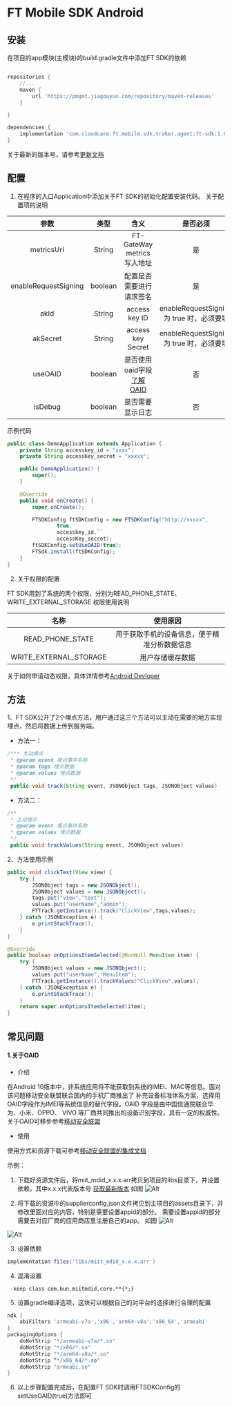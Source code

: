 # FT Mobile SDK Android

## 安装
在项目的app模块(主模块)的build.gradle文件中添加FT SDK的依赖

``` groovy

repositories {
    //...
    maven {
        url 'https://pmgmt.jiagouyun.com/repository/maven-releases'
    }

}

dependencies {
    implementation 'com.cloudcare.ft.mobile.sdk.traker.agent:ft-sdk:1.0.0'
}
```

关于最新的版本号，请参考[更新文档](https://gitlab.jiagouyun.com/cma/ft-sdk-android/blob/master/README.md)
    
## 配置

1. 在程序的入口Application中添加关于FT SDK的初始化配置安装代码。
关于配置项的说明

参数|类型|含义|是否必须
:--:|:--:|:--:|:--:
metricsUrl|String|FT-GateWay metrics 写入地址|是
enableRequestSigning|boolean|配置是否需要进行请求签名|是
akId|String|access key ID|enableRequestSigning 为 true 时，必须要填
akSecret|String|access key Secret|enableRequestSigning 为 true 时，必须要填
useOAID|boolean|是否使用oaid字段[了解OAID](#1关于oaid)|否
isDebug|boolean|是否需要显示日志|否

示例代码

```java
public class DemoApplication extends Application {
    private String accesskey_id = "xxxx";
    private String accessKey_secret = "xxxxx";

    public DemoApplication() {
        super();
    }

    @Override
    public void onCreate() {
        super.onCreate();

        FTSDKConfig ftSDKConfig = new FTSDKConfig("http://xxxxx",
                true,
                accesskey_id,``
                accessKey_secret);
        ftSDKConfig.setUseOAID(true);
        FTSdk.install(ftSDKConfig);
    }
}
```

2. 关于权限的配置

FT SDK用到了系统的两个权限，分别为READ_PHONE_STATE、WRITE_EXTERNAL_STORAGE
权限使用说明

名称|使用原因
:--:|:--:
READ_PHONE_STATE|用于获取手机的设备信息，便于精准分析数据信息
WRITE_EXTERNAL_STORAGE|用户存储缓存数据

关于如何申请动态权限，具体详情参考[Android Devloper](https://developer.android.google.cn/training/permissions/requesting?hl=en)

## 方法
1、FT SDK公开了2个埋点方法，用户通过这三个方法可以主动在需要的地方实现埋点，然后将数据上传到服务端。

- 方法一：

```java
/*** 主动埋点
 * @param event 埋点事件名称
 * @param tags 埋点数据
 * @param values 埋点数据
 */
 public void track(String event, JSONObject tags, JSONObject values)
```

- 方法二：

```java
/**
 * 主动埋点
 * @param event 埋点事件名称
 * @param values 埋点数据
 */
 public void trackValues(String event, JSONObject values)
```

2、方法使用示例

```java
public void clickText(View view) {
    try {
        JSONObject tags = new JSONObject();
        JSONObject values = new JSONObject();
        tags.put("view","text");
        values.put("userName","admin");
        FTTrack.getInstance().track("ClickView",tags,values);
    } catch (JSONException e) {
        e.printStackTrace();
    }
}

@Override
public boolean onOptionsItemSelected(@NonNull MenuItem item) {
    try {
        JSONObject values = new JSONObject();
        values.put("userName","MenuItem");
        FTTrack.getInstance().trackValues("ClickView",values);
    } catch (JSONException e) {
        e.printStackTrace();
    }
    return super.onOptionsItemSelected(item);
}
```


## 常见问题
#### 1.关于OAID
- 介绍

 在Android 10版本中，非系统应用将不能获取到系统的IMEI、MAC等信息。面对该问题移动安全联盟联合国内的手机厂商推出了
补充设备标准体系方案，选择用OAID字段作为IMEI等系统信息的替代字段。OAID 字段是由中国信通院联合华为、小米、OPPO、
VIVO 等厂商共同推出的设备识别字段，具有一定的权威性。
关于OAID可移步参考[移动安全联盟](http://www.msa-alliance.cn/col.jsp?id=120)

- 使用

 使用方式和资源下载可参考[移动安全联盟的集成文档](http://www.msa-alliance.cn/col.jsp?id=120)

 示例：

1. 下载好资源文件后，将miit_mdid_x.x.x.arr拷贝到项目的libs目录下，并设置依赖，其中x.x.x代表版本号
[获取最新版本](http://www.msa-alliance.cn/col.jsp?id=120)
如图
![Alt](screenshot/use_learn_1.png/#pic_center)

2. 将下载的资源中的supplierconfig.json文件拷贝到主项目的assets目录下，并修改里面对应的内容，特别是需要设置appid的部分。
需要设置appid的部分需要去对应厂商的应用商店里注册自己的app。
如图
![Alt](screenshot/use_learn_2.png/#pic_center)

![Alt](screenshot/use_learn_3.png/#pic_center)

3. 设置依赖
``` groovy
implementation files('libs/miit_mdid_x.x.x.arr')
```

4. 混淆设置
```
 -keep class com.bun.miitmdid.core.**{*;}
```

5. 设置gradle编译选项，这块可以根据自己的对平台的选择进行合理的配置
``` groovy
ndk {
    abiFilters 'armeabi-v7a','x86','arm64-v8a','x86_64','armeabi'
}
packagingOptions {
    doNotStrip "*/armeabi-v7a/*.so"
    doNotStrip "*/x86/*.so"
    doNotStrip "*/arm64-v8a/*.so"
    doNotStrip “*/x86_64/*.so"
    doNotStrip "armeabi.so"
}
```

6. 以上步骤配置完成后，在配置FT SDK时调用FTSDKConfig的setUseOAID(true)方法即可
